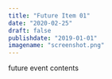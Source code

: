 ```yaml
---
title: "Future Item 01"
date: "2020-02-25"
draft: false
publishdate: "2019-01-01"
imagename: "screenshot.png"
---
```


future event contents
